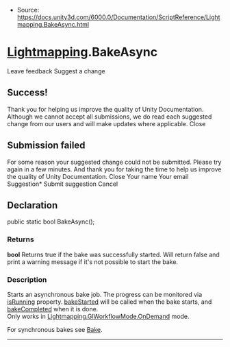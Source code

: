 * Source: https://docs.unity3d.com/6000.0/Documentation/ScriptReference/Lightmapping.BakeAsync.html

#  [Lightmapping](https://docs.unity3d.com/6000.0/Documentation/ScriptReference/Lightmapping.html).BakeAsync
Leave feedback
Suggest a change
## Success!
Thank you for helping us improve the quality of Unity Documentation. Although we cannot accept all submissions, we do read each suggested change from our users and will make updates where applicable.
Close
## Submission failed
For some reason your suggested change could not be submitted. Please <a>try again</a> in a few minutes. And thank you for taking the time to help us improve the quality of Unity Documentation.
Close
Your name Your email Suggestion* Submit suggestion
Cancel
## Declaration
public static bool BakeAsync(); 
### Returns
**bool** Returns true if the bake was successfully started. Will return false and print a warning message if it's not possible to start the bake. 
### Description
Starts an asynchronous bake job.
The progress can be monitored via [isRunning](https://docs.unity3d.com/6000.0/Documentation/ScriptReference/Lightmapping-isRunning.html) property. [bakeStarted](https://docs.unity3d.com/6000.0/Documentation/ScriptReference/Lightmapping-bakeStarted.html) will be called when the bake starts, and [bakeCompleted](https://docs.unity3d.com/6000.0/Documentation/ScriptReference/Lightmapping-bakeCompleted.html) when it is done.  
Only works in [Lightmapping.GIWorkflowMode.OnDemand](https://docs.unity3d.com/6000.0/Documentation/ScriptReference/Lightmapping.GIWorkflowMode.OnDemand.html) mode.   
  
For synchronous bakes see [Bake](https://docs.unity3d.com/6000.0/Documentation/ScriptReference/Lightmapping.Bake.html).
* * *
